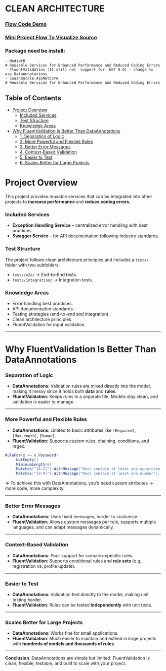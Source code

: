﻿# CLEAN ARCHITECTURE
### [Flow Code Demo](https://mermaid.live/edit#pako:eNqNU11v2jAU_SuWn1opS_MFSfxQiQKTeJg2kW2Vqry48QUsJXZmO2gM8d_rxNBB4aF-su895x7frz2uJANMsIY_HYgKZpyuFW1KgexpqTK84i0VBk1rDsJc25_hddLya_ukbWteUcOluHbOZEP5DftCrBTVRnWV6RSUR4ST_vL46LQI-vG9-IkeaMsfOg1KO5RzWtSZMkFTBdTALwubyqahgjnwGeYj4zetORvuT7ChWy4Vuvta2-KY_577W1FcUidJ1GuiuTDc7Bza-c-AS8q1wzkKm2_fS3wZ-rIuBC160hJaqbmRaudPGJvonaju-nocP3fJuRGkoFtARqIZNfSVaviU8Nx-vS5AbXkFfgGCPUNdyQYG-2eFLQ2dES4lT01egu5q4xddVYHWQ2YLdv-h1240CIqC8Fh322Ds4bXiDBMrCR5uQFkt-8T7nl1is4EGSkzslcGKWpUSl-JgaXYIX6RsTkwlu_UGkxWttX11rW3-aUHeITaXfrY6YTCJoyEEJnv8F5MwjPw4H2V5kqVhnGZJ7uEdJlHqR8k4j-MoC5PROB1HBw__G1QDP0vzIAzydBSPgywNEg8D61v8zW3psKyHN4BgQkI)

### [Mini Project Flow To Visualize Source](https://mermaid.live/edit#pako:eNp9VF1r2zAU_StGUNggDXHtNLYZhTZuiWGFsi57mL0HxbpJBLZkZDlbFvrfdyU7q5JA_eJ7ju4990voQErJgCRkXcnf5ZYq7X1PC-Hh13arjaLN1ntR0ILQVHMpchd4X-kelHf_kv3qQ8w3z-dSaCWrCtSXlbqbK6Aali06PgrWSC704A2CFeIs133TVLzsUzl2n8nNUrP8XXku65oK5pz_oFX-VHVYKVqcWZHTagZeuqoLR3OBgtVJzux1V-aZOXsFteMlGMFMaFBrWsIHTaWyplzk_e-ilWU-DEdzvTeSg98zLqZy_B532M1RxALjbNu3RTPLfVBGJtaKtlp1pe4U5Kfwoqxv0EhbmTFajoOyxfG6qaDGRK2XnZ46sWZQZ3M6jxuOnKD0If-UUk1XtIXPl21cXXlPeEe9UgoBpdln2x_MvevrO3MhBlgzS-B-ewINSyx6uLBg6QKz2B4by1L_mSNh-uwZY1kqfXBF7PQLQUZkozgjCQ4WRqQGhftCSA7GuSB6i1MoSIImgzXtKl2QQrxhWEPFTynrY6SS3WZLkjWtWkRdg3cVUk5xle8uOB5z-TuhSRJMJ1aDJAfyhyTTeBzFQTwNojic3c5uo3BE9iTxg5tx4Ps3UeyH_iScBdHbiPy1af2xH8Y-OoZ-NJlG0xEBZhb73D8Q9p14-wcFmlco)

### Package need be install:
    - MediatR
    # Reusable Services for Enhanced Performance and Reduced Coding Errors
    - FluentValidation (It still not  support for .NET 9.0) - change to use DataAnnotations 
    - Swashbuckle.AspNetCore
    # Reusable Services for Enhanced Performance and Reduced Coding Errors

## Table of Contents

* [Project Overview](#project-overview)
  * [Included Services](#included-services)
  * [Test Structure](#test-structure)
  * [Knowledge Areas](#knowledge-areas)
* [Why FluentValidation Is Better Than DataAnnotations](#why-fluentvalidation-is-better-than-dataannotations)
  * [1. Separation of Logic](#separation-of-logic)
  * [2. More Powerful and Flexible Rules](#more-powerful-and-flexible-rules)
  * [3. Better Error Messages](#better-error-messages)
  * [4. Context-Based Validation](#context-based-validation)
  * [5. Easier to Test](#easier-to-test)
  * [6. Scales Better for Large Projects](#scales-better-for-large-projects)

# Project Overview

This project provides reusable services that can be integrated into other projects to **increase performance** and **reduce coding errors**.

### Included Services

* **Exception Handling Service** – centralized error handling with best practices.
* **Swagger Service** – for API documentation following industry standards.

### Test Structure

The project follows clean architecture principles and includes a `tests/` folder with two subfolders:

* `tests/e2e/` → End-to-End tests.
* `tests/integration/` → Integration tests.

### Knowledge Areas

* Error handling best practices.
* API documentation standards.
* Testing strategies (end-to-end and integration).
* Clean architecture principles.
* FluentValidation for input validation.

---

# Why FluentValidation Is Better Than DataAnnotations

### Separation of Logic

* **DataAnnotations**: Validation rules are mixed directly into the model, making it messy since it holds both **data** and **rules**.
* **FluentValidation**: Keeps rules in a separate file. Models stay clean, and validation is easier to manage.

---

### More Powerful and Flexible Rules

* **DataAnnotations**: Limited to basic attributes like `[Required]`, `[MaxLength]`, `[Range]`.
* **FluentValidation**: Supports custom rules, chaining, conditions, and regex.

```csharp
RuleFor(x => x.Password)
    .NotEmpty()
    .MinimumLength(8)
    .Matches("[A-Z]").WithMessage("Must contain at least one uppercase letter")
    .Matches("[0-9]").WithMessage("Must contain at least one number");
```

=> To achieve this with DataAnnotations, you’d need custom attributes -> more code, more complexity.

---

### Better Error Messages

* **DataAnnotations**: Uses fixed messages, harder to customize.
* **FluentValidation**: Allows custom messages per rule, supports multiple languages, and can adapt messages dynamically.

---

### Context-Based Validation

* **DataAnnotations**: Poor support for scenario-specific rules.
* **FluentValidation**: Supports conditional rules and **rule sets** (e.g., registration vs. profile update).

---

### Easier to Test

* **DataAnnotations**: Validation tied directly to the model, making unit testing harder.
* **FluentValidation**: Rules can be tested **independently** with unit tests.

---

### Scales Better for Large Projects

* **DataAnnotations**: Works fine for small applications.
* **FluentValidation**: Much easier to maintain and extend in large projects with **hundreds of models and thousands of rules**.

---

 **Conclusion**: DataAnnotations are simple but limited. FluentValidation is clean, flexible, testable, and built to scale with your project.

